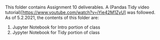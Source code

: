 This folder contains Assignment 10 deliverables. A (Pandas Tidy video tutorial)[https://www.youtube.com/watch?v=iYie42M1ZyU] was followed.
As of 5.2.2021, the contents of this folder are:
1. Jupyter Notebook for Intro portion of class
2. Jypyter Notebook for Tidy portion of class

